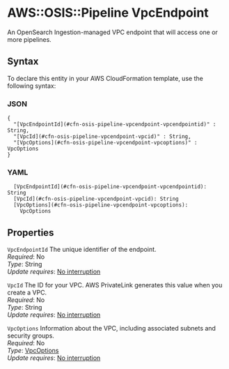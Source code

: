# AWS::OSIS::Pipeline VpcEndpoint<a name="aws-properties-osis-pipeline-vpcendpoint"></a>

An OpenSearch Ingestion\-managed VPC endpoint that will access one or more pipelines\.

## Syntax<a name="aws-properties-osis-pipeline-vpcendpoint-syntax"></a>

To declare this entity in your AWS CloudFormation template, use the following syntax:

### JSON<a name="aws-properties-osis-pipeline-vpcendpoint-syntax.json"></a>

```
{
  "[VpcEndpointId](#cfn-osis-pipeline-vpcendpoint-vpcendpointid)" : String,
  "[VpcId](#cfn-osis-pipeline-vpcendpoint-vpcid)" : String,
  "[VpcOptions](#cfn-osis-pipeline-vpcendpoint-vpcoptions)" : VpcOptions
}
```

### YAML<a name="aws-properties-osis-pipeline-vpcendpoint-syntax.yaml"></a>

```
  [VpcEndpointId](#cfn-osis-pipeline-vpcendpoint-vpcendpointid): String
  [VpcId](#cfn-osis-pipeline-vpcendpoint-vpcid): String
  [VpcOptions](#cfn-osis-pipeline-vpcendpoint-vpcoptions): 
    VpcOptions
```

## Properties<a name="aws-properties-osis-pipeline-vpcendpoint-properties"></a>

`VpcEndpointId`  <a name="cfn-osis-pipeline-vpcendpoint-vpcendpointid"></a>
The unique identifier of the endpoint\.  
*Required*: No  
*Type*: String  
*Update requires*: [No interruption](https://docs.aws.amazon.com/AWSCloudFormation/latest/UserGuide/using-cfn-updating-stacks-update-behaviors.html#update-no-interrupt)

`VpcId`  <a name="cfn-osis-pipeline-vpcendpoint-vpcid"></a>
The ID for your VPC\. AWS PrivateLink generates this value when you create a VPC\.  
*Required*: No  
*Type*: String  
*Update requires*: [No interruption](https://docs.aws.amazon.com/AWSCloudFormation/latest/UserGuide/using-cfn-updating-stacks-update-behaviors.html#update-no-interrupt)

`VpcOptions`  <a name="cfn-osis-pipeline-vpcendpoint-vpcoptions"></a>
Information about the VPC, including associated subnets and security groups\.  
*Required*: No  
*Type*: [VpcOptions](aws-properties-osis-pipeline-vpcoptions.md)  
*Update requires*: [No interruption](https://docs.aws.amazon.com/AWSCloudFormation/latest/UserGuide/using-cfn-updating-stacks-update-behaviors.html#update-no-interrupt)
